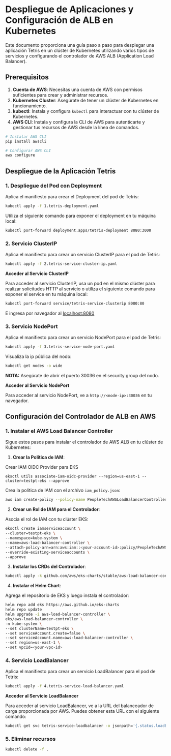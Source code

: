 # Despliegue de Aplicaciones y Configuración de ALB en Kubernetes

Este documento proporciona una guía paso a paso para desplegar una aplicación Tetris en un clúster de Kubernetes utilizando varios tipos de servicios y configurando el controlador de AWS ALB (Application Load Balancer).

## Prerequisitos

1. **Cuenta de AWS**: Necesitas una cuenta de AWS con permisos suficientes para crear y administrar recursos.
2. **Kubernetes Cluster**: Asegúrate de tener un clúster de Kubernetes en funcionamiento.
3. **kubectl**: Instala y configura `kubectl` para interactuar con tu clúster de Kubernetes.
4. **AWS CLI**: Instala y configura la CLI de AWS para autenticarte y gestionar tus recursos de AWS desde la línea de comandos.

```sh
# Instalar AWS CLI
pip install awscli

# Configurar AWS CLI
aws configure
```

## Despliegue de la Aplicación Tetris

### 1. Despliegue del Pod con Deployment

Aplica el manifiesto para crear el Deployment del pod de Tetris:

```sh
kubectl apply -f 1.tetris-deployment.yaml
```

Utiliza el siguiente comando para exponer el deployment en tu máquina local:
```sh
kubectl port-forward deployment.apps/tetris-deployment 8080:3000
```

### 2. Servicio ClusterIP

Aplica el manifiesto para crear un servicio ClusterIP para el pod de Tetris:

```sh
kubectl apply -f 2.tetris-service-cluster-ip.yaml
```
**Acceder al Servicio ClusterIP**

Para acceder al servicio ClusterIP, usa un pod en el mismo clúster para realizar solicitudes HTTP al servicio o utiliza el siguiente comando para exponer el service en tu máquina local:
```sh
kubectl port-forward service/tetris-service-clusterip 8080:80
```
E ingresa por navegador al [localhost:8080](localhost:8080)

### 3. Servicio NodePort

Aplica el manifiesto para crear un servicio NodePort para el pod de Tetris:

```sh
kubectl apply -f 3.tetris-service-node-port.yaml
```

Visualiza la ip pública del nodo:
```sh
kubectl get nodes -o wide
```
**NOTA:** Asegúrate de abrir el puerto 30036 en el security group del nodo.

**Acceder al Servicio NodePort**

Para acceder al servicio NodePort, ve a `http://<node-ip>:30036` en tu navegador.

## Configuración del Controlador de ALB en AWS

### 1. Instalar el AWS Load Balancer Controller

Sigue estos pasos para instalar el controlador de AWS ALB en tu clúster de Kubernetes:

1. **Crear la Política de IAM**:

Crear IAM OIDC Provider para EKS
```shell
eksctl utils associate-iam-oidc-provider --region=us-east-1 --cluster=testpt-eks --approve
```

Crea la política de IAM con el archivo `iam_policy.json`:

```sh
aws iam create-policy --policy-name PeopleTechAWSLoadBalancerControllerIAMPolicy --policy-document file://iam_policy.json
```

2. **Crear un Rol de IAM para el Controlador**:

Asocia el rol de IAM con tu clúster EKS:

```sh
eksctl create iamserviceaccount \
--cluster=testpt-eks \
--namespace=kube-system \
--name=aws-load-balancer-controller \
--attach-policy-arn=arn:aws:iam::<your-account-id>:policy/PeopleTechAWSLoadBalancerControllerIAMPolicy \
--override-existing-serviceaccounts \
--approve
```

3. **Instalar los CRDs del Controlador**:

```sh
kubectl apply -k github.com/aws/eks-charts/stable/aws-load-balancer-controller/crds?ref=master
```

4. **Instalar el Helm Chart**:

Agrega el repositorio de EKS y luego instala el controlador:

```sh
helm repo add eks https://aws.github.io/eks-charts
helm repo update
helm upgrade -i aws-load-balancer-controller \
eks/aws-load-balancer-controller \
-n kube-system \
--set clusterName=testpt-eks \
--set serviceAccount.create=false \
--set serviceAccount.name=aws-load-balancer-controller \
--set region=us-east-1 \
--set vpcId=<your-vpc-id>
```

### 4. Servicio LoadBalancer

Aplica el manifiesto para crear un servicio LoadBalancer para el pod de Tetris:

```sh
kubectl apply -f 4.tetris-service-load-balancer.yaml
```

**Acceder al Servicio LoadBalancer**

Para acceder al servicio LoadBalancer, ve a la URL del balanceador de carga proporcionada por AWS. Puedes obtener esta URL con el siguiente comando:

```sh
kubectl get svc tetris-service-loadbalancer -o jsonpath='{.status.loadBalancer.ingress[0].hostname}'
```

### 5. Eliminar recursos
```sh
kubectl delete -f .
```